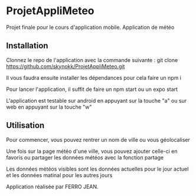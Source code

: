 # ProjetAppliMeteo

Projet finale pour le cours d'application mobile. Application de météo


## Installation

Clonnez le repo de l'application avec la commande suivante : git clone https://github.com/skynokk/ProjetAppliMeteo.git

Il vous faudra ensuite installer les dépendances pour cela faire un npm i

Pour lancer l'application, il suffit de faire un npm start ou un expo start

L'application est testable sur android en appuyant sur la touche "a" ou sur web en appuyant sur la touche "w"


## Utilisation

Pour commencer, vous pouvez rentrer un nom de ville ou vous géolocaliser

Une fois sur la page météo d'une ville, vous pouvez ajouter celle-ci en favoris ou partager les données météos avec la fonction partage

Les données météos visibles sont les données actuelles pour le jour actuel et les données matinal pour les autres jours





Application réalisée par FERRO JEAN.
